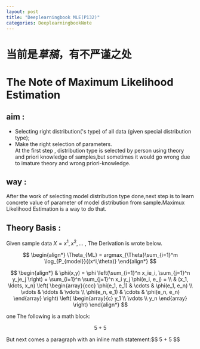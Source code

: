 ```yaml
---
layout: post
title: "Deeplearningbook MLE(P132)"
categories: DeeplearningbookNote
---
```

# 当前是*草稿*，有不严谨之处
# The Note of Maximum Likelihood Estimation  
## aim :  
- Selecting right distribution('s type) of all data (given special distribution type);
- Make the right selection of parameters.  
At the first step , distribution type is selected by person using theory and priori knowledge of samples,but sometimes it would go wrong due to imature theory and wrong priori-knowledge.  
## way :  
After the work of selecting model distribution type done,next step is to learn concrete value of parameter of model distribution from sample.Maximux Likelihood Estimation is a way to do that.  
## Theory Basis :  
Given sample data $X = {x^1,x^2,\dots}$ , The Derivation is wrote below.

$$
\begin{align*}
\Theta_{ML} = argmax_{\Theta}\sum_{i=1}^m \log_{P_{model}}{(x^i,\theta)}
\end{align*}
$$

$$
\begin{align*}
  & \phi(x,y) = \phi \left(\sum_{i=1}^n x_ie_i, \sum_{j=1}^n y_je_j \right)
  = \sum_{i=1}^n \sum_{j=1}^n x_i y_j \phi(e_i, e_j) = \\
  & (x_1, \ldots, x_n) \left( \begin{array}{ccc}
      \phi(e_1, e_1) & \cdots & \phi(e_1, e_n) \\
      \vdots & \ddots & \vdots \\
      \phi(e_n, e_1) & \cdots & \phi(e_n, e_n)
    \end{array} \right)
  \left( \begin{array}{c}
      y_1 \\
      \vdots \\
      y_n
    \end{array} \right)
\end{align*}
$$

one The following is a math block:

$$ 5 + 5 $$

But next comes a paragraph with an inline math statement:\$$ 5 + 5 $$

